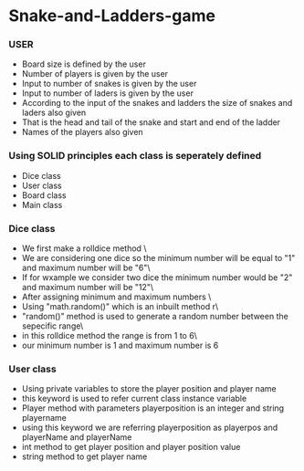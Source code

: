 # Snake-and-Ladders-game

### USER
+ Board size is defined by the user
+ Number of players is given by the user
+ Input to number of snakes is given by the user
+ Input to number of laders is given by the user
+ According to the input of the snakes and ladders the size of snakes and laders also given
+ That is the head and tail of the snake and start and end of the ladder
+ Names of the players also given

### Using SOLID principles each class is seperately defined 
 + Dice class
 + User class
 + Board class
 + Main class

### Dice class

+ We first make a rolldice method \
+ We are considering one dice so the minimum number will be equal to "1" and maximum number will be "6"\
+ If for wxample we consider two dice the minimum number would be "2" and maximum number will be "12"\
+ After assigning minimum and maximum numbers \
+ Using "math.random()" which is an inbuilt method r\
+ "random()" method is used to generate a random number between the sepecific range\
+ in this rolldice method the range is from 1 to 6\
+ our minimum number is 1 and maximum number is 6

### User class

+ Using private variables to store the player position and player name
+ this keyword is used to refer current class instance variable
+ Player method with parameters playerposition is an integer and string playername
+ using this keyword we are referring playerposition as playerpos and playerName and playerName
+ int method to get player position and player position value 
+ string method to get player name

